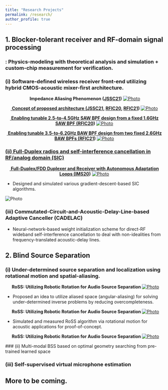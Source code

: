 ```yaml
---
title: "Research Projects"
permalink: /research/
author_profile: true
---
```


## **1. Blocker-tolerant receiver and RF-domain signal processing**
### : Physics-modeling with theoretical analysis and simulation + custom-chip measurement for verification.
### (i) Software-defined wireless receiver front-end utilizing hybrid CMOS-acoustic mixer-first architecture. 


<p align="center">
  <b>Impedance Aliasing Phenomenon (<a href="https://ieeexplore.ieee.org/document/9391989">JSSC21</a>)</b>
 <a href="https://seoyumyum.github.io/files/ImpedanceAliasing.png?raw=true" alt = "Photo">  
 <img src="https://seoyumyum.github.io/files/ImpedanceAliasing.png?raw=true" alt="Photo"> 
</p>

<p align="center">
  <b>Concept of proposed architecture (<a href="https://ieeexplore.ieee.org/document/9391989">JSSC21</a>, <a href="https://ieeexplore.ieee.org/abstract/document/9218392">RFIC20</a>, <a href="https://ieeexplore.ieee.org/abstract/document/9490473/">RFIC21</a>) </b>
 <a href="https://seoyumyum.github.io/files/MixFirstAcoustic_Concept.png?raw=true" alt = "Photo">  
 <img src="https://seoyumyum.github.io/files/MixFirstAcoustic_Concept.png?raw=true" alt="Photo"> 
</p>

<p align="center">
  <b>Enabling tunable 2.5-to-4.5GHz SAW BPF design from a fixed 1.6GHz SAW BPF (<a href="https://ieeexplore.ieee.org/abstract/document/9218392">RFIC20</a>) </b>
 <a href="https://seoyumyum.github.io/files/2020-mixerfirst_orig.png?raw=true" alt = "Photo">  
 <img src="https://seoyumyum.github.io/files/2020-mixerfirst_orig.png?raw=true" alt="Photo"> 
</p>

<p align="center">
  <b>Enabling tunable 3.5-to-6.2GHz BAW BPF design from two fixed 2.6GHz BAW BPFs (<a href="https://ieeexplore.ieee.org/abstract/document/9490473/">RFIC21</a>)</b>
 <a href="https://seoyumyum.github.io/files/RFIC21_Concept_Full_v2.png?raw=true" alt = "Photo">  
 <img src="https://seoyumyum.github.io/files/RFIC21_Concept_Full_v2.png?raw=true" alt="Photo"> 
</p>

### (ii) Full-Duplex radios and self-interference cancellation in RF/analog domain (SIC)

<p align="center">
  <b>Full-Duplex/FDD Duplexer and Receiver with Autonomous Adaptation Loops (<a href="https://ieeexplore.ieee.org/abstract/document/9223872/">IMS20</a>)</b>
  <a href="https://seoyumyum.github.io/files/2020-fddfdrx_orig.png?raw=true" alt = "Photo"> 
  <img src="https://seoyumyum.github.io/files/2020-fddfdrx_orig.png?raw=true" alt="Photo"> 
</a>
</p>

* Designed and simulated various gradient-descent-based SIC algorithms.
<img src="https://seoyumyum.github.io/files/SIC_Sim.png?raw=true" alt="Photo">

### (iii) Commutated-Circuit-and-Acoustic-Delay-Line-based Adaptive Canceller (CADELAC) 

* Neural-network-based weight initialization scheme for direct-RF wideband self-interference cancellation to deal with non-idealities from frequency-translated acoustic-delay lines.

## **2. Blind Source Separation**
### (i) Under-determined source separation and localization using rotational motion and spatial-aliasing.
<p align="center">
  <b> RoSS: Utilizing Robotic Rotation for Audio Source Separation </b>
  <a href="https://seoyumyum.github.io/files/RoSS_Summary.png" alt = "Photo"> 
  <img src="https://seoyumyum.github.io/files/RoSS_Summary.png?raw=true" alt="Photo"> 
</a>
</p>

* Proposed an idea to utilize aliased space (angular-aliasing) for solving under-determined inverse problems by reducing overcompleteness.

<p align="center">
  <b> RoSS: Utilizing Robotic Rotation for Audio Source Separation </b>
  <a href="https://seoyumyum.github.io/files/RoSS_idea.png?raw=true" alt = "Photo"> 
  <img src="https://seoyumyum.github.io/files/RoSS_idea.png?raw=true" alt="Photo"> 
</a>
</p>


* Simulated and measured RoSS algorithm via rotational motion for acoustic applications for proof-of-concept.

<p align="center">
  <b> RoSS: Utilizing Robotic Rotation for Audio Source Separation </b>
  <a href="https://seoyumyum.github.io/files/RoSS_algo.png?raw=true" alt = "Photo"> 
  <img src="https://seoyumyum.github.io/files/RoSS_algo.png?raw=true" alt="Photo"> 
</a>
</p>
### (ii) Multi-modal BSS based on optimal geometry searching from pre-trained learned space

### (iii) Self-supervised virtual microphone estimation 

## More to be coming.

 



